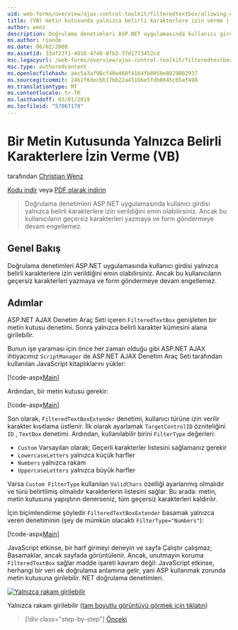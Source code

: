 ```yaml
---
uid: web-forms/overview/ajax-control-toolkit/filteredtextbox/allowing-only-certain-characters-in-a-text-box-vb
title: (VB) metin kutusunda yalnızca belirli karakterlere izin verme | Microsoft Docs
author: wenz
description: Doğrulama denetimleri ASP.NET uygulamasında kullanıcı girdisi yalnızca belirli karakterlere izin verildiğini emin olabilirsiniz. Ancak bu yazmaya geçersiz kullanıcılar hala engellemez...
ms.author: riande
ms.date: 06/02/2008
ms.assetid: 33af23f1-4016-4740-8fb2-37d1773452cd
msc.legacyurl: /web-forms/overview/ajax-control-toolkit/filteredtextbox/allowing-only-certain-characters-in-a-text-box-vb
msc.type: authoredcontent
ms.openlocfilehash: aec5a3af98cf40e460f4164fb8950e8029002937
ms.sourcegitcommit: 24b1f6decbb17bb22a45166e5fdb0845c65af498
ms.translationtype: MT
ms.contentlocale: tr-TR
ms.lasthandoff: 03/01/2019
ms.locfileid: "57067179"
---
```

<a name="allowing-only-certain-characters-in-a-text-box-vb"></a>Bir Metin Kutusunda Yalnızca Belirli Karakterlere İzin Verme (VB)
====================
tarafından [Christian Wenz](https://github.com/wenz)

[Kodu indir](http://download.microsoft.com/download/4/c/2/4c2def7a-0d23-4055-91f9-1f18504167d7/FilteredTextBox0.vb.zip) veya [PDF olarak indirin](http://download.microsoft.com/download/b/6/a/b6ae89ee-df69-4c87-9bfb-ad1eb2b23373/filteredtextbox0VB.pdf)

> Doğrulama denetimleri ASP.NET uygulamasında kullanıcı girdisi yalnızca belirli karakterlere izin verildiğini emin olabilirsiniz. Ancak bu kullanıcıların geçersiz karakterleri yazmaya ve form göndermeye devam engellemez.


## <a name="overview"></a>Genel Bakış

Doğrulama denetimleri ASP.NET uygulamasında kullanıcı girdisi yalnızca belirli karakterlere izin verildiğini emin olabilirsiniz. Ancak bu kullanıcıların geçersiz karakterleri yazmaya ve form göndermeye devam engellemez.

## <a name="steps"></a>Adımlar

ASP.NET AJAX Denetim Araç Seti içeren `FilteredTextBox` genişleten bir metin kutusu denetimi. Sonra yalnızca belirli karakter kümesini alana girilebilir.

Bunun işe yaraması için önce her zaman olduğu gibi ASP.NET AJAX ihtiyacımız `ScriptManager` de ASP.NET AJAX Denetim Araç Seti tarafından kullanılan JavaScript kitaplıklarını yükler:

[!code-aspx[Main](allowing-only-certain-characters-in-a-text-box-vb/samples/sample1.aspx)]

Ardından, bir metin kutusu gerekir:

[!code-aspx[Main](allowing-only-certain-characters-in-a-text-box-vb/samples/sample2.aspx)]

Son olarak, `FilteredTextBoxExtender` denetimi, kullanıcı türüne izin verilir karakter kısıtlama üstlenir. İlk olarak ayarlamak `TargetControlID` özniteliğini `ID` , `TextBox` denetimi. Ardından, kullanılabilir birini `FilterType` değerleri:

- `Custom` Varsayılan olarak; Geçerli karakterler listesini sağlamanız gerekir
- `LowercaseLetters` yalnızca küçük harfler
- `Numbers` yalnızca rakam
- `UppercaseLetters` yalnızca büyük harfler

Varsa `Custom FilterType` kullanılan `ValidChars` özelliği ayarlanmış olmalıdır ve türü belirtilmiş olmalıdır karakterlerin listesini sağlar. Bu arada: metin, metin kutusuna yapıştırın denerseniz, tüm geçersiz karakterleri kaldırılır.

İçin biçimlendirme şöyledir `FilteredTextBoxExtender` basamak yalnızca veren denetiminin (şey de mümkün olacaktı `FilterType="Numbers"`):

[!code-aspx[Main](allowing-only-certain-characters-in-a-text-box-vb/samples/sample3.aspx)]

JavaScript etkinse, bir harf girmeyi deneyin ve sayfa Çalıştır çalışmaz; Basamaklar, ancak sayfada görüntülenir. Ancak, unutmayın koruma `FilteredTextBox` sağlar madde işareti kavram değil: JavaScript etkinse, herhangi bir veri ek doğrulama anlamına gelir, yani ASP kullanmak zorunda metin kutusuna girilebilir. NET doğrulama denetimleri.


[![Yalnızca rakam girilebilir](allowing-only-certain-characters-in-a-text-box-vb/_static/image2.png)](allowing-only-certain-characters-in-a-text-box-vb/_static/image1.png)

Yalnızca rakam girilebilir ([tam boyutlu görüntüyü görmek için tıklatın](allowing-only-certain-characters-in-a-text-box-vb/_static/image3.png))

> [!div class="step-by-step"]
> [Önceki](allowing-only-certain-characters-in-a-text-box-cs.md)
